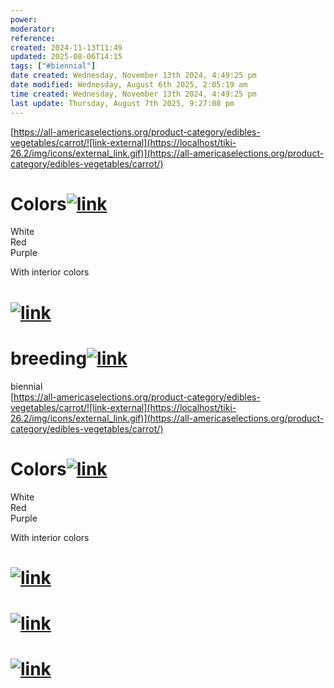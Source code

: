 ```yaml
---
power: 
moderator: 
reference: 
created: 2024-11-13T11:49
updated: 2025-08-06T14:15
tags: ["#biennial"]
date created: Wednesday, November 13th 2024, 4:49:25 pm
date modified: Wednesday, August 6th 2025, 2:05:19 am
time created: Wednesday, November 13th 2024, 4:49:25 pm
last update: Thursday, August 7th 2025, 9:27:08 pm
---
```


[https://all-americaselections.org/product-category/edibles-vegetables/carrot/![link-external](https://localhost/tiki-26.2/img/icons/external_link.gif)](https://all-americaselections.org/product-category/edibles-vegetables/carrot/)

# Colors[![link](https://localhost/tiki-26.2/img/icons/link.png)](https://localhost/tiki-26.2/tiki-index.php?page=Daucus-carota-subsp.-sativus#Colors)

White  
Red  
Purple

With interior colors

# [![link](https://localhost/tiki-26.2/img/icons/link.png)](https://localhost/tiki-26.2/tiki-index.php?page=Daucus-carota-subsp.-sativus#ad41d8cd98f00b204e9800998ecf8427e)
# breeding[![link](https://localhost/tiki-26.2/img/icons/link.png)](https://localhost/tiki-26.2/tiki-index.php?page=Daucus-carota-subsp.-sativus#breeding)

biennial  
[https://all-americaselections.org/product-category/edibles-vegetables/carrot/![link-external](https://localhost/tiki-26.2/img/icons/external_link.gif)](https://all-americaselections.org/product-category/edibles-vegetables/carrot/)

# Colors[![link](https://localhost/tiki-26.2/img/icons/link.png)](https://localhost/tiki-26.2/tiki-index.php?page=Daucus-carota-subsp.-sativus#Colors)

White  
Red  
Purple

With interior colors

# [![link](https://localhost/tiki-26.2/img/icons/link.png)](https://localhost/tiki-26.2/tiki-index.php?page=Daucus-carota-subsp.-sativus#ad41d8cd98f00b204e9800998ecf8427e)

# [![link](https://localhost/tiki-26.2/img/icons/link.png)](https://localhost/tiki-26.2/tiki-index.php?page=Daucus-carota-subsp.-sativus#ad41d8cd98f00b204e9800998ecf8427e_2)

# [![link](https://localhost/tiki-26.2/img/icons/link.png)](https://localhost/tiki-26.2/tiki-index.php?page=Daucus-carota-subsp.-sativus#ad41d8cd98f00b204e9800998ecf8427e_3)